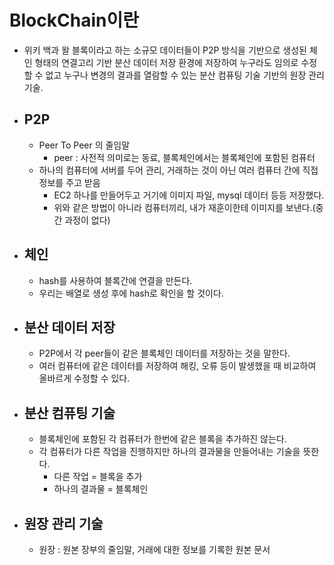 # BlockChain이란

- 위키 백과 왈 블록이라고 하는 소규모 데이터들이 P2P 방식을 기반으로 생성된 체인 형태의 연결고리 기반 분산 데이터 저장 환경에 저장하여 누구라도 임의로 수정할 수 없고 누구나 변경의 결과를 열람할 수 있는 분산 컴퓨팅 기술 기반의 원장 관리 기술.

- ## P2P

  - Peer To Peer 의 줄임말
    - peer : 사전적 의미로는 동료, 블록체인에서는 블록체인에 포함된 컴퓨터
  - 하나의 컴퓨터에 서버를 두어 관리, 거래하는 것이 아닌 여러 컴퓨터 간에 직접 정보를 주고 받음
    - EC2 하나를 만들어두고 거기에 이미지 파일, mysql 데이터 등등 저장했다.
    - 위와 같은 방법이 아니라 컴퓨터끼리, 내가 재훈이한테 이미지를 보낸다.(중간 과정이 없다)

- ## 체인

  - hash를 사용하여 블록간에 연결을 만든다.
  - 우리는 배열로 생성 후에 hash로 확인을 할 것이다.

- ## 분산 데이터 저장

  - P2P에서 각 peer들이 같은 블록체인 데이터를 저장하는 것을 말한다.
  - 여러 컴퓨터에 같은 데이터를 저장하여 해킹, 오류 등이 발생했을 때 비교하여 올바르게 수정할 수 있다.

- ## 분산 컴퓨팅 기술

  - 블록체인에 포함된 각 컴퓨터가 한번에 같은 블록을 추가하진 않는다.
  - 각 컴퓨터가 다른 작업을 진행하지만 하나의 결과물을 만들어내는 기술을 뜻한다.
    - 다른 작업 = 블록을 추가
    - 하나의 결과물 = 블록체인

- ## 원장 관리 기술
  - 원장 : 원본 장부의 줄임말, 거래에 대한 정보를 기록한 원본 문서
